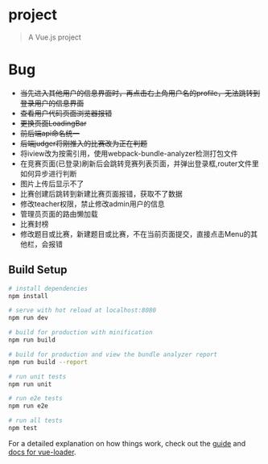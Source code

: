 # project

> A Vue.js project

# Bug
- ~~当先进入其他用户的信息界面时，再点击右上角用户名的profile，无法跳转到登录用户的信息界面~~
- ~~查看用户代码页面浏览器报错~~
- ~~更换页面LoadingBar~~
- ~~前后端api命名统一~~
- ~~后端judger将刚推入的比赛改为正在判题~~
- 将iview改为按需引用，使用webpack-bundle-analyzer检测打包文件
- 在竞赛页面(已登录)刷新后会跳转竞赛列表页面，并弹出登录框,router文件里如何异步进行判断
- 图片上传后显示不了
- 比赛创建后跳转到新建比赛页面报错，获取不了数据
- 修改teacher权限，禁止修改admin用户的信息
- 管理员页面的路由懒加载
- 比赛封榜
- 修改题目或比赛，新建题目或比赛，不在当前页面提交，直接点击Menu的其他栏，会报错

## Build Setup

``` bash
# install dependencies
npm install

# serve with hot reload at localhost:8080
npm run dev

# build for production with minification
npm run build

# build for production and view the bundle analyzer report
npm run build --report

# run unit tests
npm run unit

# run e2e tests
npm run e2e

# run all tests
npm test
```

For a detailed explanation on how things work, check out the [guide](http://vuejs-templates.github.io/webpack/) and [docs for vue-loader](http://vuejs.github.io/vue-loader).
